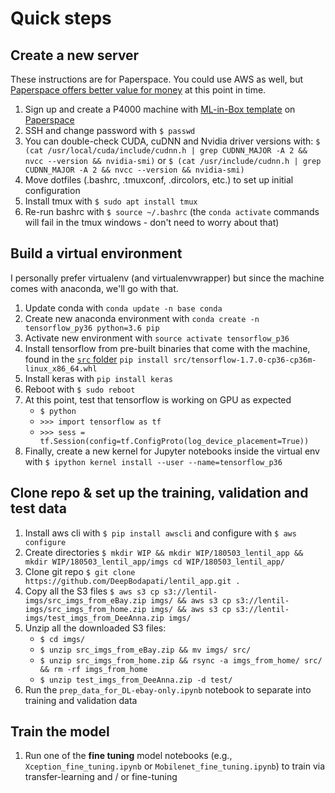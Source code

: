 # Quick steps

## Create a new server
These instructions are for Paperspace. You could use AWS as well, but [Paperspace offers better value for money](https://medium.com/initialized-capital/benchmarking-tensorflow-performance-and-cost-across-different-gpu-options-69bd85fe5d58) at this point in time.

1. Sign up and create a P4000 machine with [ML-in-Box template](https://paperspace.zendesk.com/hc/en-us/articles/115002305973-Machine-Learning-in-a-Box) on [Paperspace](www.paperspace.com)
2. SSH and change password with `$ passwd` 
3. You can double-check CUDA, cuDNN and Nvidia driver versions with:
`$ (cat /usr/local/cuda/include/cudnn.h | grep CUDNN_MAJOR -A 2 && nvcc --version && nvidia-smi)`
or 
`$ (cat /usr/include/cudnn.h | grep CUDNN_MAJOR -A 2 && nvcc --version && nvidia-smi)`
4. Move dotfiles (.bashrc, .tmuxconf, .dircolors, etc.) to set up initial configuration
5. Install tmux with `$ sudo apt install tmux`
6. Re-run bashrc with `$ source ~/.bashrc` (the `conda activate` commands will fail in the tmux windows - don't need to worry about that)


## Build a virtual environment
I personally prefer virtualenv (and virtualenvwrapper) but since the machine comes with anaconda, we'll go with that.

1. Update conda with `conda update -n base conda`
2. Create new anaconda environment with `conda create -n tensorflow_py36 python=3.6 pip`
3. Activate new environment with `source activate tensorflow_p36`
4. Install tensorflow from pre-built binaries that come with the machine, found in the [`src` folder](https://paperspace.zendesk.com/hc/en-us/articles/115002305973-Machine-Learning-in-a-Box) `pip install src/tensorflow-1.7.0-cp36-cp36m-linux_x86_64.whl`
5. Install keras with `pip install keras`
6. Reboot with `$ sudo reboot`
7. At this point, test that tensorflow is working on GPU as expected
    * `$ python`
    * `>>> import tensorflow as tf`
    * `>>> sess = tf.Session(config=tf.ConfigProto(log_device_placement=True))`
8. Finally, create a new kernel for Jupyter notebooks inside the virtual env with `$ ipython kernel install --user --name=tensorflow_p36`

## Clone repo & set up the training, validation and test data 
1. Install aws cli with `$ pip install awscli` and configure with `$ aws configure`
2. Create directories `$ mkdir WIP && mkdir WIP/180503_lentil_app && mkdir WIP/180503_lentil_app/imgs cd WIP/180503_lentil_app/`
3. Clone git repo `$ git clone https://github.com/DeepBodapati/lentil_app.git .`
4. Copy all the S3 files 
    `$ aws s3 cp s3://lentil-imgs/src_imgs_from_eBay.zip imgs/ && aws s3 cp s3://lentil-imgs/src_imgs_from_home.zip imgs/ && aws s3 cp s3://lentil-imgs/test_imgs_from_DeeAnna.zip imgs/`
5. Unzip all the downloaded S3 files:
    * `$ cd imgs/`
    * `$ unzip src_imgs_from_eBay.zip && mv imgs/ src/`
    * `$ unzip src_imgs_from_home.zip && rsync -a imgs_from_home/ src/ && rm -rf imgs_from_home`
    * `$ unzip test_imgs_from_DeeAnna.zip -d test/`
6. Run the `prep_data_for_DL-ebay-only.ipynb` notebook to separate into training and validation data

## Train the model 
1. Run one of the **fine tuning** model notebooks (e.g., `Xception_fine_tuning.ipynb` or `Mobilenet_fine_tuning.ipynb`) to train via transfer-learning and / or fine-tuning
